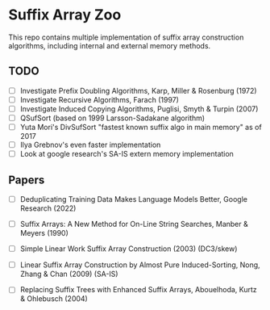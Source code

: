 # Suffix Array Zoo

This repo contains multiple implementation of suffix array construction algorithms, including internal and external memory methods.

## TODO
- [ ] Investigate Prefix Doubling Algorithms, Karp, Miller & Rosenburg (1972)
- [ ] Investigate Recursive Algorithms, Farach (1997)
- [ ] Investigate Induced Copying Algorithms, Puglisi, Smyth & Turpin (2007)
- [ ] QSufSort (based on 1999 Larsson-Sadakane algorithm)
- [ ] Yuta Mori's DivSufSort "fastest known suffix algo in main memory" as of 2017
- [ ] Ilya Grebnov's even faster implementation 
- [ ] Look at google research's SA-IS extern memory implementation

## Papers
- [ ] Deduplicating Training Data Makes Language Models Better, Google Research (2022)
- [ ] Suffix Arrays: A New Method for On-Line String Searches, Manber & Meyers (1990)
- [ ] Simple Linear Work Suffix Array Construction (2003) (DC3/skew)
- [ ] Linear Suffix Array Construction by Almost Pure Induced-Sorting, Nong, Zhang & Chan (2009) (SA-IS)
- [ ] Replacing Suffix Trees with Enhanced Suffix Arrays, Abouelhoda, Kurtz & Ohlebusch (2004)


